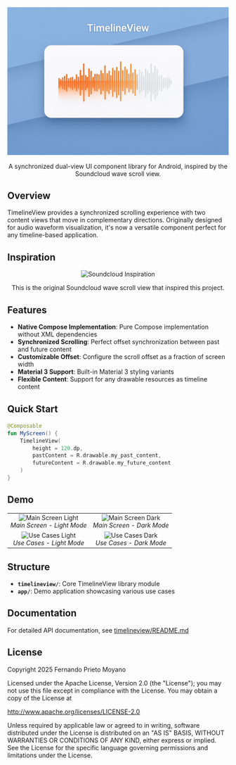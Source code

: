 <div align="center">
  <img src="art/banner-readme.jpg" alt="TimelineView Banner"/>
  
  A synchronized dual-view UI component library for Android, inspired by the Soundcloud wave scroll view.
</div>

## Overview

TimelineView provides a synchronized scrolling experience with two content views that move in complementary directions. Originally designed for audio waveform visualization, it's now a versatile component perfect for any timeline-based application.

## Inspiration

<div align="center">
  <img src="art/inspo.gif" alt="Soundcloud Inspiration" width="500"/>
  
  This is the original Soundcloud wave scroll view that inspired this project.
</div>

## Features

- **Native Compose Implementation**: Pure Compose implementation without XML dependencies
- **Synchronized Scrolling**: Perfect offset synchronization between past and future content
- **Customizable Offset**: Configure the scroll offset as a fraction of screen width
- **Material 3 Support**: Built-in Material 3 styling variants
- **Flexible Content**: Support for any drawable resources as timeline content

## Quick Start

```kotlin
@Composable
fun MyScreen() {
    TimelineView(
        height = 120.dp,
        pastContent = R.drawable.my_past_content,
        futureContent = R.drawable.my_future_content
    )
}
```

## Demo

<table align="center">
  <tr>
    <td align="center">
      <img src="art/main_screen_light.gif" alt="Main Screen Light" width="300"/>
      <br>
      <em>Main Screen - Light Mode</em>
    </td>
    <td align="center">
      <img src="art/main_screen_dark.gif" alt="Main Screen Dark" width="300"/>
      <br>
      <em>Main Screen - Dark Mode</em>
    </td>
  </tr>
  <tr>
    <td align="center">
      <img src="art/usecases_light.gif" alt="Use Cases Light" width="300"/>
      <br>
      <em>Use Cases - Light Mode</em>
    </td>
    <td align="center">
      <img src="art/usecases_dark.gif" alt="Use Cases Dark" width="300"/>
      <br>
      <em>Use Cases - Dark Mode</em>
    </td>
  </tr>
</table>

## Structure

- **`timelineview/`**: Core TimelineView library module
- **`app/`**: Demo application showcasing various use cases

## Documentation

For detailed API documentation, see [timelineview/README.md](timelineview/README.md)

## License

Copyright 2025 Fernando Prieto Moyano

Licensed under the Apache License, Version 2.0 (the "License");
you may not use this file except in compliance with the License.
You may obtain a copy of the License at

   http://www.apache.org/licenses/LICENSE-2.0

Unless required by applicable law or agreed to in writing, software
distributed under the License is distributed on an "AS IS" BASIS,
WITHOUT WARRANTIES OR CONDITIONS OF ANY KIND, either express or implied.
See the License for the specific language governing permissions and
limitations under the License.


